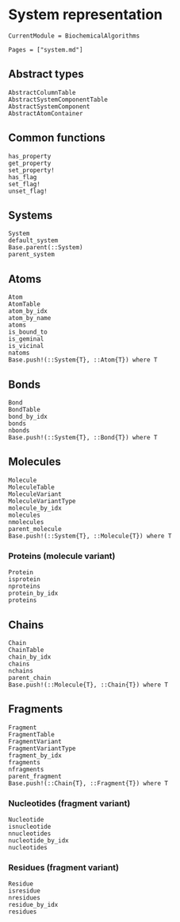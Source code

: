 # System representation
```@meta
CurrentModule = BiochemicalAlgorithms
```

```@index
Pages = ["system.md"]
```

## Abstract types
```@docs
AbstractColumnTable
AbstractSystemComponentTable
AbstractSystemComponent
AbstractAtomContainer
```

## Common functions
```@docs
has_property
get_property
set_property!
has_flag
set_flag!
unset_flag!
```

## Systems
```@docs
System
default_system
Base.parent(::System)
parent_system
```

## Atoms
```@docs
Atom
AtomTable
atom_by_idx
atom_by_name
atoms
is_bound_to
is_geminal
is_vicinal
natoms
Base.push!(::System{T}, ::Atom{T}) where T
```

## Bonds
```@docs
Bond
BondTable
bond_by_idx
bonds
nbonds
Base.push!(::System{T}, ::Bond{T}) where T
```

## Molecules
```@docs
Molecule
MoleculeTable
MoleculeVariant
MoleculeVariantType
molecule_by_idx
molecules
nmolecules
parent_molecule
Base.push!(::System{T}, ::Molecule{T}) where T
```

### Proteins (molecule variant)
```@docs
Protein
isprotein
nproteins
protein_by_idx
proteins
```

## Chains
```@docs
Chain
ChainTable
chain_by_idx
chains
nchains
parent_chain
Base.push!(::Molecule{T}, ::Chain{T}) where T
```

## Fragments
```@docs
Fragment
FragmentTable
FragmentVariant
FragmentVariantType
fragment_by_idx
fragments
nfragments
parent_fragment
Base.push!(::Chain{T}, ::Fragment{T}) where T
```

### Nucleotides (fragment variant)
```@docs
Nucleotide
isnucleotide
nnucleotides
nucleotide_by_idx
nucleotides
```

### Residues (fragment variant)
```@docs
Residue
isresidue
nresidues
residue_by_idx
residues
```
